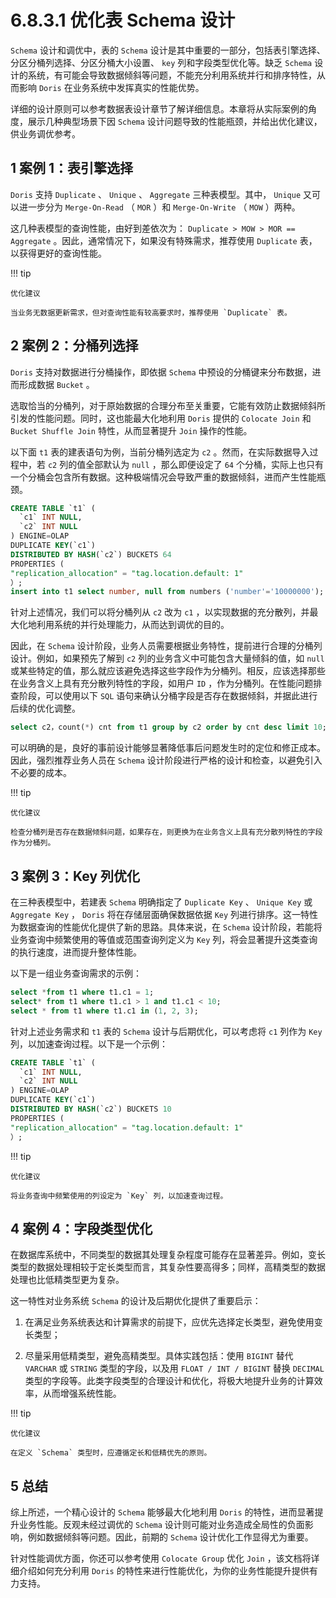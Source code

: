 # 6.8.3.1 优化表 Schema 设计

`Schema` 设计和调优中，表的 `Schema` 设计是其中重要的一部分，包括表引擎选择、分区分桶列选择、分区分桶大小设置、 `key` 列和字段类型优化等。缺乏 `Schema` 设计的系统，有可能会导致数据倾斜等问题，不能充分利用系统并行和排序特性，从而影响 `Doris` 在业务系统中发挥真实的性能优势。

详细的设计原则可以参考数据表设计章节了解详细信息。本章将从实际案例的角度，展示几种典型场景下因 `Schema` 设计问题导致的性能瓶颈，并给出优化建议，供业务调优参考。

## 1 案例 1：表引擎选择

`Doris` 支持 `Duplicate` 、 `Unique` 、 `Aggregate` 三种表模型。其中， `Unique` 又可以进一步分为 `Merge-On-Read` （ `MOR` ）和 `Merge-On-Write` （ `MOW` ）两种。

这几种表模型的查询性能，由好到差依次为： `Duplicate > MOW > MOR == Aggregate` 。因此，通常情况下，如果没有特殊需求，推荐使用 `Duplicate` 表，以获得更好的查询性能。

!!! tip

    优化建议
    
    当业务无数据更新需求，但对查询性能有较高要求时，推荐使用 `Duplicate` 表。

## 2 案例 2：分桶列选择

`Doris` 支持对数据进行分桶操作，即依据 `Schema` 中预设的分桶键来分布数据，进而形成数据 `Bucket` 。

选取恰当的分桶列，对于原始数据的合理分布至关重要，它能有效防止数据倾斜所引发的性能问题。同时，这也能最大化地利用 `Doris` 提供的 `Colocate Join` 和 `Bucket Shuffle Join` 特性，从而显著提升 `Join` 操作的性能。

以下面 `t1` 表的建表语句为例，当前分桶列选定为 `c2` 。然而，在实际数据导入过程中，若 `c2` 列的值全部默认为 `null` ，那么即便设定了 `64` 个分桶，实际上也只有一个分桶会包含所有数据。这种极端情况会导致严重的数据倾斜，进而产生性能瓶颈。

```sql
CREATE TABLE `t1` (
  `c1` INT NULL,
  `c2` INT NULL
) ENGINE=OLAP
DUPLICATE KEY(`c1`)
DISTRIBUTED BY HASH(`c2`) BUCKETS 64
PROPERTIES (
"replication_allocation" = "tag.location.default: 1"
）;
insert into t1 select number, null from numbers ('number'='10000000');
```

针对上述情况，我们可以将分桶列从 `c2` 改为 `c1` ，以实现数据的充分散列，并最大化地利用系统的并行处理能力，从而达到调优的目的。

因此，在 `Schema` 设计阶段，业务人员需要根据业务特性，提前进行合理的分桶列设计。例如，如果预先了解到 `c2` 列的业务含义中可能包含大量倾斜的值，如 `null` 或某些特定的值，那么就应该避免选择这些字段作为分桶列。相反，应该选择那些在业务含义上具有充分散列特性的字段，如用户 `ID` ，作为分桶列。在性能问题排查阶段，可以使用以下 `SQL` 语句来确认分桶字段是否存在数据倾斜，并据此进行后续的优化调整。

```sql
select c2，count(*) cnt from t1 group by c2 order by cnt desc limit 10;
```

可以明确的是，良好的事前设计能够显著降低事后问题发生时的定位和修正成本。因此，强烈推荐业务人员在 `Schema` 设计阶段进行严格的设计和检查，以避免引入不必要的成本。

!!! tip

    优化建议
    
    检查分桶列是否存在数据倾斜问题，如果存在，则更换为在业务含义上具有充分散列特性的字段作为分桶列。

## 3 案例 3：Key 列优化

在三种表模型中，若建表 `Schema` 明确指定了 `Duplicate Key` 、 `Unique Key` 或 `Aggregate Key` ， `Doris` 将在存储层面确保数据依据 `Key` 列进行排序。这一特性为数据查询的性能优化提供了新的思路。具体来说，在 `Schema` 设计阶段，若能将业务查询中频繁使用的等值或范围查询列定义为 `Key` 列，将会显著提升这类查询的执行速度，进而提升整体性能。

以下是一组业务查询需求的示例：

```sql
select *from t1 where t1.c1 = 1;
select* from t1 where t1.c1 > 1 and t1.c1 < 10;
select * from t1 where t1.c1 in (1, 2, 3);
```

针对上述业务需求和 `t1` 表的 `Schema` 设计与后期优化，可以考虑将 `c1` 列作为 `Key` 列，以加速查询过程。以下是一个示例：

```sql
CREATE TABLE `t1` (
  `c1` INT NULL,
  `c2` INT NULL
) ENGINE=OLAP
DUPLICATE KEY(`c1`)
DISTRIBUTED BY HASH(`c2`) BUCKETS 10
PROPERTIES (
"replication_allocation" = "tag.location.default: 1"
）;
```

!!! tip

    优化建议
    
    将业务查询中频繁使用的列设定为 `Key` 列，以加速查询过程。

## 4 案例 4：字段类型优化

在数据库系统中，不同类型的数据其处理复杂程度可能存在显著差异。例如，变长类型的数据处理相较于定长类型而言，其复杂性要高得多；同样，高精类型的数据处理也比低精类型更为复杂。

这一特性对业务系统 `Schema` 的设计及后期优化提供了重要启示：

1. 在满足业务系统表达和计算需求的前提下，应优先选择定长类型，避免使用变长类型；

2. 尽量采用低精类型，避免高精类型。具体实践包括：使用 `BIGINT` 替代 `VARCHAR` 或 `STRING` 类型的字段，以及用 `FLOAT / INT / BIGINT` 替换 `DECIMAL` 类型的字段等。此类字段类型的合理设计和优化，将极大地提升业务的计算效率，从而增强系统性能。

!!! tip

    优化建议
    
    在定义 `Schema` 类型时，应遵循定长和低精优先的原则。

## 5 总结

综上所述，一个精心设计的 `Schema` 能够最大化地利用 `Doris` 的特性，进而显著提升业务性能。反观未经过调优的 `Schema` 设计则可能对业务造成全局性的负面影响，例如数据倾斜等问题。因此，前期的 `Schema` 设计优化工作显得尤为重要。

针对性能调优方面，你还可以参考使用 `Colocate Group` 优化 `Join` ，该文档将详细介绍如何充分利用 `Doris` 的特性来进行性能优化，为你的业务性能提升提供有力支持。
